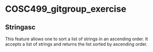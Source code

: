 # COSC499_gitgroup_exercise

## Stringasc

This feature allows one to sort a list of strings in an ascending order. It accepts a list of strings and returns the list sorted by ascending order.

